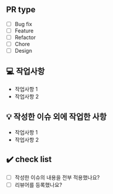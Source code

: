 ## PR type

- [ ] Bug fix
- [ ] Feature
- [ ] Refactor
- [ ] Chore
- [ ] Design

## 💻 작업사항

- 작업사항 1
- 작업사항 2

## 💡 작성한 이슈 외에 작업한 사항

- 작업사항 1
- 작업사항 2

## ✔️ check list

- [ ] 작성한 이슈의 내용을 전부 적용했나요?
- [ ] 리뷰어를 등록했나요?

